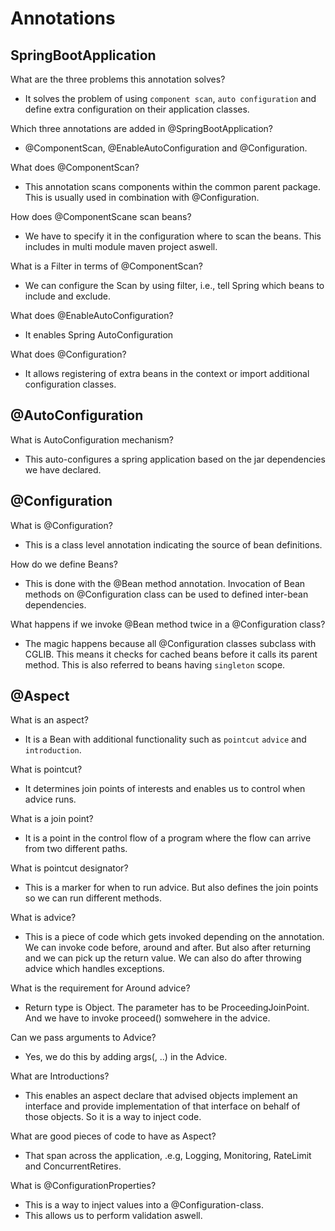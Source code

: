 # Annotations 
## SpringBootApplication
What are the three problems this annotation solves? 
- It solves the problem of using `component scan`, `auto configuration` and define extra configuration on their application classes. 

Which three annotations are added in @SpringBootApplication? 
- @ComponentScan, @EnableAutoConfiguration and @Configuration. 

What does @ComponentScan? 
- This annotation scans components within the common parent package. This is usually used in combination with @Configuration. 

How does @ComponentScane scan beans? 
- We have to specify it in the configuration where to scan the beans. This includes in multi module maven project aswell. 

What is a Filter in terms of @ComponentScan? 
- We can configure the Scan by using filter, i.e., tell Spring which beans to include and exclude.

What does @EnableAutoConfiguration? 
- It enables Spring AutoConfiguration 

What does @Configuration? 
- It allows registering of extra beans in the context or import additional configuration classes.

## @AutoConfiguration
What is AutoConfiguration mechanism? 
- This auto-configures a spring application based on the jar dependencies we have declared. 

## @Configuration 
What is @Configuration? 
- This is a class level annotation indicating the source of bean definitions. 

How do we define Beans? 
- This is done with the @Bean method annotation. 
Invocation of Bean methods on @Configuration class can be used to defined inter-bean dependencies. 

What happens if we invoke @Bean method twice in a @Configuration class? 
- The magic happens because all @Configuration classes subclass with CGLIB. This means 
it checks for cached beans before it calls its parent method. This is also referred to beans having `singleton` scope. 

## @Aspect 
What is an aspect? 
- It is a Bean with additional functionality such as `pointcut` `advice` and `introduction`. 

What is pointcut? 
- It determines join points of interests and enables us to control when advice runs. 

What is a join point? 
- It is a point in the control flow of a program where the flow can arrive from two different paths. 

What is pointcut designator? 
- This is a marker for when to run advice. 
But also defines the join points so we can run different methods.

What is advice? 
- This is a piece of code which gets invoked depending on the annotation. 
We can invoke code before, around and after. But also after returning and we can pick up the return value. 
We can also do after throwing advice which handles exceptions. 

What is the requirement for Around advice? 
- Return type is Object. The parameter has to be ProceedingJoinPoint. And we have to invoke proceed() somwehere in the advice. 

Can we pass arguments to Advice?
- Yes, we do this by adding args(<parameter name>, ..) in the Advice. 

What are Introductions? 
- This enables an aspect declare that advised objects implement an interface and provide implementation of that interface on behalf of those objects. 
So it is a way to inject code. 

What are good pieces of code to have as Aspect? 
- That span across the application, .e.g, Logging, Monitoring, RateLimit and ConcurrentRetires. 

What is @ConfigurationProperties? 
- This is a way to inject values into a @Configuration-class.
- This allows us to perform validation aswell. 